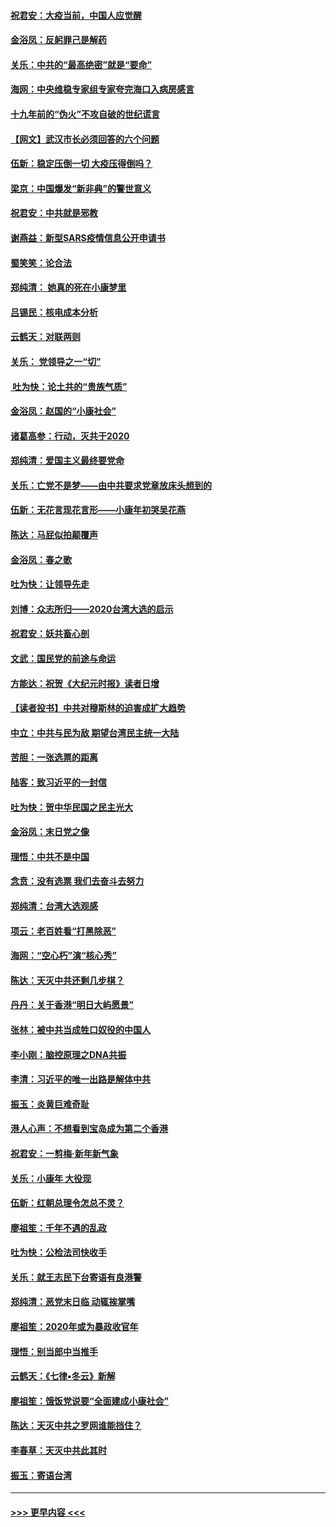 #### [祝君安：大疫当前，中国人应觉醒](../pages/nsc993/n11821946.md?t=01270101) 
#### [金浴凤：反躬罪己是解药](../pages/nsc993/n11820280.md?t=01270101) 
#### [关乐：中共的“最高绝密”就是“要命”](../pages/nsc993/n11816946.md?t=01270101) 
#### [海网：中央维稳专家组专家夸完海口入病房感言](../pages/nsc993/n11815138.md?t=01270101) 
#### [十九年前的“伪火”不攻自破的世纪谎言](../pages/nsc993/n11813238.md?t=01270101) 
#### [【网文】武汉市长必须回答的六个问题](../pages/nsc993/n11813848.md?t=01270101) 
#### [伍新：稳定压倒一切 大疫压得倒吗？](../pages/nsc993/n11812634.md?t=01270101) 
#### [梁京：中国爆发“新非典”的警世意义](../pages/nsc993/n11812554.md?t=01270101) 
#### [祝君安：中共就是邪教](../pages/nsc993/n11812431.md?t=01270101) 
#### [谢燕益：新型SARS疫情信息公开申请书](../pages/nsc993/n11808840.md?t=01270101) 
#### [蜀笑笑：论合法](../pages/nsc993/n11808064.md?t=01270101) 
#### [郑纯清： 她真的死在小康梦里](../pages/nsc993/n11806623.md?t=01270101) 
#### [吕锡民：核电成本分析](../pages/nsc993/n11806284.md?t=01270101) 
#### [云鹤天：对联两则](../pages/nsc993/n11805957.md?t=01270101) 
#### [关乐： 党领导之一“切”](../pages/nsc993/n11804505.md?t=01270101) 
#### [ 吐为快：论土共的“贵族气质”](../pages/nsc993/n11804490.md?t=01270101) 
#### [金浴凤：赵国的“小康社会”](../pages/nsc993/n11804452.md?t=01270101) 
#### [诸葛高参：行动，灭共于2020](../pages/nsc993/n11804120.md?t=01270101) 
#### [郑纯清：爱国主义最终要党命](../pages/nsc993/n11802197.md?t=01270101) 
#### [关乐：亡党不是梦——由中共要求党章放床头想到的](../pages/nsc993/n11802156.md?t=01270101) 
#### [伍新：无花言现花言形——小康年初哭吴花燕](../pages/nsc993/n11800044.md?t=01270101) 
#### [陈达：马屁似拍颠覆声](../pages/nsc993/n11800010.md?t=01270101) 
#### [金浴凤：春之歌](../pages/nsc993/n11797687.md?t=01270101) 
#### [吐为快：让领导先走](../pages/nsc993/n11797512.md?t=01270101) 
#### [刘博：众志所归——2020台湾大选的启示](../pages/nsc993/n11796878.md?t=01270101) 
#### [祝君安：妖共畜心剖](../pages/nsc993/n11794273.md?t=01270101) 
#### [文武：国民党的前途与命运](../pages/nsc993/n11794198.md?t=01270101) 
#### [方能达：祝贺《大纪元时报》读者日增](../pages/nsc993/n11793807.md?t=01270101) 
#### [【读者投书】中共对穆斯林的迫害成扩大趋势](../pages/nsc993/n11791371.md?t=01270101) 
#### [中立：中共与民为敌 期望台湾民主统一大陆](../pages/nsc993/n11790392.md?t=01270101) 
#### [苦胆：一张选票的距离](../pages/nsc993/n11788914.md?t=01270101) 
#### [陆客：致习近平的一封信](../pages/nsc993/n11788867.md?t=01270101) 
#### [吐为快：贺中华民国之民主光大](../pages/nsc993/n11788618.md?t=01270101) 
#### [金浴凤：末日党之像](../pages/nsc993/n11787475.md?t=01270101) 
#### [理悟：中共不是中国](../pages/nsc993/n11787463.md?t=01270101) 
#### [念贲：没有选票  我们去奋斗去努力](../pages/nsc993/n11787398.md?t=01270101) 
#### [郑纯清：台湾大选观感](../pages/nsc993/n11786210.md?t=01270101) 
#### [项云：老百姓看“打黑除恶”](../pages/nsc993/n11785398.md?t=01270101) 
#### [海网：“空心朽”演“核心秀”](../pages/nsc993/n11783874.md?t=01270101) 
#### [陈达：天灭中共还剩几步棋？](../pages/nsc993/n11783719.md?t=01270101) 
#### [丹丹：关于香港“明日大屿愿景”](../pages/nsc993/n11783273.md?t=01270101) 
#### [张林：被中共当成牲口奴役的中国人](../pages/nsc993/n11782397.md?t=01270101) 
#### [李小刚：脑控原理之DNA共振](../pages/nsc993/n11780962.md?t=01270101) 
#### [李清：习近平的唯一出路是解体中共](../pages/nsc993/n11780866.md?t=01270101) 
#### [振玉：炎黄巨难奇耻](../pages/nsc993/n11779632.md?t=01270101) 
#### [港人心声：不想看到宝岛成为第二个香港](../pages/nsc993/n11778817.md?t=01270101) 
#### [祝君安：一剪梅‧新年新气象](../pages/nsc993/n11776340.md?t=01270101) 
#### [关乐：小康年 大役现](../pages/nsc993/n11774213.md?t=01270101) 
#### [伍新：红朝总理令怎总不灵？](../pages/nsc993/n11770813.md?t=01270101) 
#### [廖祖笙：千年不遇的乱政](../pages/nsc993/n11770373.md?t=01270101) 
#### [吐为快：公检法司快收手](../pages/nsc993/n11770359.md?t=01270101) 
#### [关乐：就王志民下台寄语有良港警](../pages/nsc993/n11769903.md?t=01270101) 
#### [郑纯清：恶党末日临 动辄挨掌嘴](../pages/nsc993/n11769356.md?t=01270101) 
#### [廖祖笙：2020年或为暴政收官年](../pages/nsc993/n11768216.md?t=01270101) 
#### [理悟：别当郎中当推手](../pages/nsc993/n11768243.md?t=01270101) 
#### [云鹤天：《七律▪冬云》新解](../pages/nsc993/n11768204.md?t=01270101) 
#### [廖祖笙：饿饭党说要“全面建成小康社会”](../pages/nsc993/n11767482.md?t=01270101) 
#### [陈达：天灭中共之罗网谁能挡住？](../pages/nsc993/n11767465.md?t=01270101) 
#### [李春草：天灭中共此其时](../pages/nsc993/n11767452.md?t=01270101) 
#### [振玉：寄语台湾](../pages/nsc993/n11767432.md?t=01270101) 

----
#### [ >>> 更早内容 <<< ](../indexes/nsc993-earlier.md)

